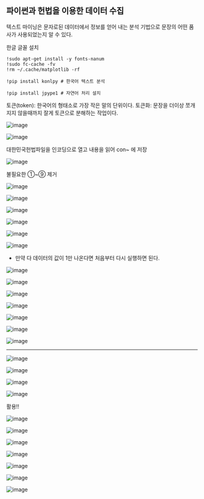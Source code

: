 ## 파이썬과 헌법을 이용한 데이터 수집

텍스트 마이닝은 문자로된 데이터에서 정보를 얻어 내는 분석 기법으로 문장의 어떤 품사가 사용되었는지 알 수 있다.

한글 글꼴 설치

    !sudo apt-get install -y fonts-nanum
    !sudo fc-cache -fv
    !rm ~/.cache/matplotlib -rf

    !pip install konlpy # 한국어 텍스트 분석

    !pip install jpype1 # 자연어 처리 설치


토큰(token): 한국어의 형태소로 가장 작은 말의 단위이다.
토큰화: 문장을 더이상 쪼개 지지 않을때까지 잘게 토큰으로 분해하는 작업이다.

![image](https://github.com/user-attachments/assets/d095865f-c80d-4c42-81b4-b814db11cc17)


![image](https://github.com/user-attachments/assets/f398d3c4-1abb-4982-b236-b5dd70d6ffd8)

대한민국헌법파일을 인코딩으로 열고 내용을 읽어 con~ 에 저장

![image](https://github.com/user-attachments/assets/e4c7bd97-aebc-4a37-9195-3843cc7feec9)

불필요한 ①~⑨ 제거

![image](https://github.com/user-attachments/assets/d2af3af3-d391-4629-a895-e8f7a2d98534)

![image](https://github.com/user-attachments/assets/194e602a-7ef3-45bb-8e53-7551daa8ba87)


![image](https://github.com/user-attachments/assets/3ba810df-3411-4756-a347-17e1a927b927)

![image](https://github.com/user-attachments/assets/33c8598a-6943-4471-aff7-80f2817add55)


![image](https://github.com/user-attachments/assets/eb076e80-9319-4f3f-b970-df06743b7a60)


![image](https://github.com/user-attachments/assets/5c34382f-c138-4a4d-ad62-5de5b6d21248)

* 만약 다 데이터의 값이 1만 나온다면 처음부터 다시 실행하면 된다.

![image](https://github.com/user-attachments/assets/46f1b5b6-b59f-4040-9a85-86586664af68)

![image](https://github.com/user-attachments/assets/bdd63ac6-ccac-4d7a-84f9-471201616964)

![image](https://github.com/user-attachments/assets/fd1265da-decd-4d57-a9b6-f9d411f840d1)


![image](https://github.com/user-attachments/assets/93f49ceb-3c36-4d58-bfe3-d64d3052bca5)


![image](https://github.com/user-attachments/assets/0dad1729-4f82-42cd-8938-292bbe626f95)

![image](https://github.com/user-attachments/assets/959862b4-b25a-4845-acc4-5de1c0e9c5bf)

![image](https://github.com/user-attachments/assets/a63f9887-10f8-4906-9de6-7d775552e265)


---

![image](https://github.com/user-attachments/assets/132933c1-fd6d-4a3d-b419-e9d5c5a0c8c3)

![image](https://github.com/user-attachments/assets/46b66372-7ade-49e4-abf8-f6f0d21e22c3)

![image](https://github.com/user-attachments/assets/defd8120-8c62-4c94-bade-03d7704c4e6f)

![image](https://github.com/user-attachments/assets/86e1e07e-3c24-4709-b235-850e03ab98f4)

활용!!

![image](https://github.com/user-attachments/assets/6378e35a-3de5-4fa6-9b94-51d3c7f39bcc)

![image](https://github.com/user-attachments/assets/1b7275eb-e148-45e2-9f56-01f4c2c49bcd)

![image](https://github.com/user-attachments/assets/2c3e650d-b942-4cb0-bb85-4d1ce5462439)

![image](https://github.com/user-attachments/assets/26eb1112-2360-47bf-baec-d940f56a9a44)

![image](https://github.com/user-attachments/assets/0ff1fa17-c829-4dee-9fdf-f655bd105501)

![image](https://github.com/user-attachments/assets/5807dbcf-a291-4b3d-8725-e11317ffdd32)

![image](https://github.com/user-attachments/assets/fdbbfa94-bc1e-4d9a-bad6-ff875a1d7381)

